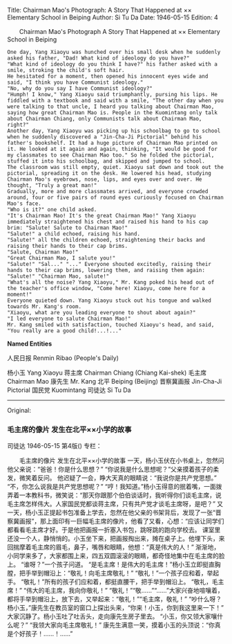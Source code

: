 Title: Chairman Mao's Photograph: A Story That Happened at ×× Elementary School in Beiping
Author: Si Tu Da
Date: 1946-05-15
Edition: 4

　　Chairman Mao's Photograph
    A Story That Happened at ×× Elementary School in Beiping

    One day, Yang Xiaoyu was hunched over his small desk when he suddenly asked his father, "Dad! What kind of ideology do you have?"
    "What kind of ideology do you think I have?" his father asked with a smile, stroking the child's soft hair.
    He hesitated for a moment, then opened his innocent eyes wide and said, "I think you have Communist ideology."
    "No, why do you say I have Communist ideology?"
    "Humph! I know," Yang Xiaoyu said triumphantly, pursing his lips. He fiddled with a textbook and said with a smile, "The other day when you were talking to that uncle, I heard you talking about Chairman Mao, saying how great Chairman Mao is. People in the Kuomintang only talk about Chairman Chiang, only Communists talk about Chairman Mao, right?"
    Another day, Yang Xiaoyu was picking up his schoolbag to go to school when he suddenly discovered a "Jin-Cha-Ji Pictorial" behind his father's bookshelf. It had a huge picture of Chairman Mao printed on it. He looked at it again and again, thinking, "It would be good for my classmates to see Chairman Mao too." So he folded the pictorial, stuffed it into his schoolbag, and skipped and jumped to school.
    The classroom was still empty, quiet. Xiaoyu sat down and took out the pictorial, spreading it on the desk. He lowered his head, studying Chairman Mao's eyebrows, nose, lips, and eyes over and over. He thought, "Truly a great man!"
    Gradually, more and more classmates arrived, and everyone crowded around, four or five pairs of round eyes curiously focused on Chairman Mao's face.
    "Who is it?" one child asked.
    "It's Chairman Mao! It's the great Chairman Mao!" Yang Xiaoyu immediately straightened his chest and raised his hand to his cap brim: "Salute! Salute to Chairman Mao!"
    "Salute!" a child echoed, raising his hand.
    "Salute!" all the children echoed, straightening their backs and raising their hands to their cap brims.
    "Salute, Chairman Mao!"
    "Great Chairman Mao, I salute you!"
    "Salute!" "Sal..." "..." Everyone shouted excitedly, raising their hands to their cap brims, lowering them, and raising them again: "Salute!" "Chairman Mao, salute!"
    "What's all the noise? Yang Xiaoyu," Mr. Kang poked his head out of the teacher's office window, "Come here! Xiaoyu, come here for a moment!"
    Everyone quieted down. Yang Xiaoyu stuck out his tongue and walked towards Mr. Kang's room.
    "Xiaoyu, what are you leading everyone to shout about again?"
    "I led everyone to salute Chairman Mao!"
    Mr. Kang smiled with satisfaction, touched Xiaoyu's head, and said, "You really are a good child!...!..."

**Named Entities**

人民日报  Renmin Ribao (People's Daily)

杨小玉  Yang Xiaoyu
蒋主席  Chairman Chiang (Chiang Kai-shek)
毛主席  Chairman Mao
康先生  Mr. Kang
北平  Beiping (Beijing)
晋察冀画报  Jin-Cha-Ji Pictorial
国民党  Kuomintang
司徒达  Si Tu Da



<hr /> 

Original: 


### 毛主席的像片  发生在北平××小学的故事
司徒达
1946-05-15
第4版()
专栏：

　　毛主席的像片
    发生在北平××小学的故事
    一天，杨小玉伏在小书桌上，忽然问他父亲说：“爸爸！你是什么思想？”
    “你说我是什么思想呢？”父亲摸着孩子的柔发，微笑着反问。
    他迟疑了一会，睁大天真的眼睛说：“我说你是共产党思想。”
    “不，你怎么说我是共产党思想呢？”
    “哼！我知道。”杨小玉得意的抿着嘴，一面拨弄着一本教科书，微笑说：“那天你跟那个伯伯谈话时，我听得你们谈毛主席，说毛主席怎样伟大。人家国民党都谈蒋主席，只有共产党才谈毛主席呀，是吧？”
    又一天，杨小玉正提起书包准备上学去，忽然在他父亲的书架背后，发现了一张“晋察冀画报”，那上面印有一巨幅毛主席的像片，他看了又看，心想：“应该让同学们都看看毛主席才好。于是他把画报一折塞入书包，跳呀跳的跑向学校去。
    课室里还没一个人，静悄悄的。小玉坐下来，把画报掏出来，摊在桌子上。他埋下头，来回揣摩着毛主席的眉毛，鼻子，嘴唇和眼睛，他想：“真是伟大的人！”
    渐渐地，小同学来多了，大家都围上来，四五双圆滚滚的眼睛，都奇怪地集中在毛主席的脸上。
    “谁呀？”一个孩子问道。
    “是毛主席！是伟大的毛主席！”杨小玉立即挺直胸膛，把手举到帽沿上：“敬礼！向毛主席敬礼！”
    “敬礼！”一个孩子应和着，举起手。
    “敬礼！”所有的孩子们应和着，都挺直腰干，把手举到帽沿上。
    “敬礼，毛主席！”
    “伟大的毛主席，我向你敬礼！”
    “敬礼！”“敬……”“……”大家兴奋地喧嚷着，都将手举到帽沿上，放下去，又举起来：“敬礼！”“毛主席，敬礼！”
    “吵什么呀？杨小玉，”康先生在教员室的窗口上探出头来，“你来！小玉，你到我这里来一下！”
    大家沉静了。杨小玉吐了吐舌头，走向康先生房子里去。
    “小玉，你又领大家嚷什么呢？”
    “我领大家向毛主席敬礼！”
    康先生满意一笑，摸着小玉的头顶说：“你真是个好孩子！……！……”
